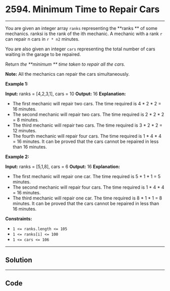 # 2594. Minimum Time to Repair Cars

---

You are given an integer array `ranks` representing the **ranks ** of some mechanics. ranksi is the rank of the ith mechanic. A mechanic with a rank `r` can repair n cars in `r * n2` minutes.

You are also given an integer `cars` representing the total number of cars waiting in the garage to be repaired.

Return _the **minimum ** time taken to repair all the cars._

**Note:** All the mechanics can repair the cars simultaneously.

 

**Example 1:**


**Input:** ranks = [4,2,3,1], cars = 10
**Output:** 16
**Explanation:** 
- The first mechanic will repair two cars. The time required is 4 * 2 * 2 = 16 minutes.
- The second mechanic will repair two cars. The time required is 2 * 2 * 2 = 8 minutes.
- The third mechanic will repair two cars. The time required is 3 * 2 * 2 = 12 minutes.
- The fourth mechanic will repair four cars. The time required is 1 * 4 * 4 = 16 minutes.
It can be proved that the cars cannot be repaired in less than 16 minutes.​​​​​


**Example 2:**


**Input:** ranks = [5,1,8], cars = 6
**Output:** 16
**Explanation:** 
- The first mechanic will repair one car. The time required is 5 * 1 * 1 = 5 minutes.
- The second mechanic will repair four cars. The time required is 1 * 4 * 4 = 16 minutes.
- The third mechanic will repair one car. The time required is 8 * 1 * 1 = 8 minutes.
It can be proved that the cars cannot be repaired in less than 16 minutes.​​​​​


 

**Constraints:**

  * `1 <= ranks.length <= 105`
  * `1 <= ranks[i] <= 100`
  * `1 <= cars <= 106`

---

## Solution



---

## Code
```python


```